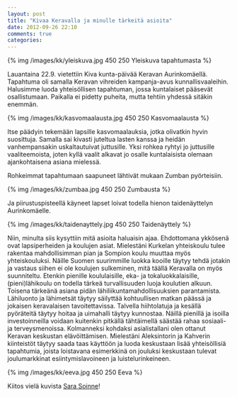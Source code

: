 ```yaml
---
layout: post
title: "Kivaa Keravalla ja minulle tärkeitä asioita"
date: 2012-09-26 22:10
comments: true
categories: 
---
```

{% img /images/kk/yleiskuva.jpg 450 250 Yleiskuva tapahtumasta %}

Lauantaina 22.9. vietettiin Kiva kunta-päivää Keravan Aurinkomäellä. Tapahtuma oli samalla Keravan vihreiden kampanja-avus kunnallisvaaleihin. Halusimme luoda yhteisöllisen tapahtuman, jossa kuntalaiset pääsevät osallistumaan. Paikalla ei pidetty puheita, mutta tehtiin yhdessä sitäkin enemmän. 

{% img /images/kk/kasvomaalausta.jpg 450 250 Kasvomaalausta %}

Itse päädyin tekemään lapsille kasvomaalauksia, jotka olivatkin hyvin suosittuja. Samalla sai kivasti juteltua lasten kanssa ja heidän vanhempansakin uskaltautuivat juttusille. Yksi rohkea ryhtyi jo juttusille vaaliteemoista, joten kyllä vaalit alkavat jo osalle kuntalaisista olemaan ajankohtaisena asiana mielessä.

Rohkeimmat tapahtumaan saapuneet lähtivät mukaan Zumban pyörteisiin. 

{% img /images/kk/zumbaa.jpg 450 250 Zumbausta %}

Ja piirustuspisteellä käyneet lapset loivat todella hienon taidenäyttelyn Aurinkomäelle.

{% img /images/kk/taidenayttely.jpg 450 250 Taidenäyttely %}

Niin, minulta siis kysyttiin mitä asioita haluaisin ajaa. Ehdottomana ykkösenä ovat lapsiperheiden ja koulujen asiat. Mielestäni Kurkelan yhteiskoulu tulee rakentaa mahdollisimman pian ja Sompion koulu muuttaa myös yhteiskouluksi. Näille Suomen suurimmille luokka kooille täytyy tehdä jotakin ja vastaus siihen ei ole koulujen sulkeminen, mitä täällä Keravalla on myös suunniteltu. Etenkin pienille koululaisille, eka- ja tokaluokkalaisille, (pieni)lähikoulu on todella tärkeä turvallisuuden luoja koulutien alkuun. Toisena tärkeänä asiana pidän lähiliikuntamahdollisuuksien parantamista. Lähiluonto ja lähimetsät täytyy säilyttää kohtuullisen matkan päässä ja jokaisen keravalaisen tavoitettavissa. Talvella hiihtolatuja ja kesällä pyöräteitä täytyy hoitaa ja uimahalli täytyy kunnostaa. Näillä pienillä ja isoilla investoinneilla voidaan kuitenkin pitkällä tähtäimellä säästää rahaa sosiaali- ja terveysmenoissa. Kolmanneksi kohdaksi asialistallani olen ottanut Keravan keskustan elävöittämisen. Mielestäni Aleksintorin ja Kahverin kiinteistöt täytyy saada taas käyttöön ja luoda keskustaan lisää yhteisöllisiä tapahtumia, joista loistavana esimerkkinä on jouluksi keskustaan tulevat joulumarkkinat esiintymislavoineen ja luistelurinkeineen.

{% img /images/kk/eeva.jpg 450 250 Eeva %}

Kiitos vielä kuvista [Sara Soinne](http://ofeli3.wix.com/ofelia#!)! 
